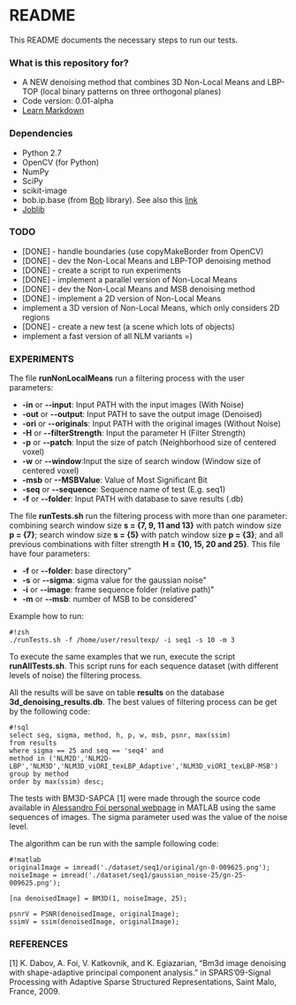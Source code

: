 # README #

This README documents the necessary steps to run our tests.

### What is this repository for? ###

* A NEW denoising method that combines 3D Non-Local Means and LBP-TOP (local binary patterns on three orthogonal planes)
* Code version: 0.01-alpha
* [Learn Markdown](https://bitbucket.org/tutorials/markdowndemo)

### Dependencies ###

* Python 2.7
* OpenCV (for Python)
* NumPy
* SciPy
* scikit-image
* bob.ip.base (from [Bob](https://www.idiap.ch/software/bob/docs/releases/last/sphinx/html/index.html) library). See also this [link](https://github.com/idiap/bob/wiki/Dependencies)
* [Joblib](https://pythonhosted.org/joblib/parallel.html)

### TODO ###

* [DONE] - handle boundaries (use copyMakeBorder from OpenCV)
* [DONE] - dev the Non-Local Means and LBP-TOP denoising method
* [DONE] - create a script to run experiments
* [DONE] - implement a parallel version of Non-Local Means
* [DONE] - dev the Non-Local Means and MSB denoising method
* [DONE] - implement a 2D version of Non-Local Means
* implement a 3D version of Non-Local Means, which only considers 2D regions
* [DONE] - create a new test (a scene which lots of objects)
* implement a fast version of all NLM variants =)

### EXPERIMENTS ###

The file **runNonLocalMeans** run a filtering process with the user parameters:

* **-in** or **--input**: Input PATH with the input images (With Noise)
* **-out** or **--output**: Input PATH to save the output image (Denoised)
* **-ori** or **--originals**: Input PATH with the original images (Without Noise)
* **-H** or **--filterStrength**: Input the parameter H (Filter Strength)
* **-p** or **--patch**: Input the size of patch (Neighborhood size of centered voxel)
* **-w** or **--window**:Input the size of search window (Window size of centered voxel)
* **-msb** or **--MSBValue**: Value of Most Significant Bit
* **-seq** or **--sequence**: Sequence name of test (E.g. seq1)
* **-f** or **--folder**: Input PATH with database to save results (.db)

The file **runTests.sh** run the filtering process with more than one parameter: combining search window size **s = {7, 9, 11 and 13}** with patch window size **p = {7}**; search window size **s = {5}** with patch window size **p = {3}**; and all previous combinations with filter strength **H = {10, 15, 20 and 25}**. This file have four parameters:

* **-f** or **--folder**: base directory"
* **-s** or **--sigma**: sigma value for the gaussian noise"
* **-i** or **--image**: frame sequence folder (relative path)"
* **-m** or **--msb**: number of MSB to be considered"

Example how to run:

```
#!zsh
./runTests.sh -f /home/user/resultexp/ -i seq1 -s 10 -m 3

```

To execute the same examples that we run, execute the script **runAllTests.sh**. This script runs for each sequence dataset (with different levels of noise) the filtering process.

All the results will be save on table **results** on the database **3d_denoising_results.db**. The best values of filtering process can be get by the following code:


```
#!sql
select seq, sigma, method, h, p, w, msb, psnr, max(ssim) 
from results 
where sigma == 25 and seq == 'seq4' and
method in ('NLM2D','NLM2D-LBP','NLM3D','NLM3D_viORI_texLBP_Adaptive','NLM3D_viORI_texLBP-MSB')
group by method 
order by max(ssim) desc;

```

The tests with BM3D-SAPCA [1] were made through the source code available in [Alessandro Foi personal webpage](http://www.cs.tut.fi/~foi/GCF-BM3D/BM3D.zip) in MATLAB using the same sequences of images. The sigma parameter used was the value of the noise level.

The algorithm can be run with the sample following code:

```
#!matlab
originalImage = imread('./dataset/seq1/original/gn-0-009625.png');
noiseImage = imread('./dataset/seq1/gaussian_noise-25/gn-25-009625.png');

[na denoisedImage] = BM3D(1, noiseImage, 25);

psnrV = PSNR(denoisedImage, originalImage);
ssimV = ssim(denoisedImage, originalImage);
```


### REFERENCES ###
[1] K. Dabov, A. Foi, V. Katkovnik, and K. Egiazarian, “Bm3d image denoising with shape-adaptive principal component analysis.” in SPARS’09-Signal Processing with Adaptive Sparse Structured Representations, Saint Malo, France, 2009.

